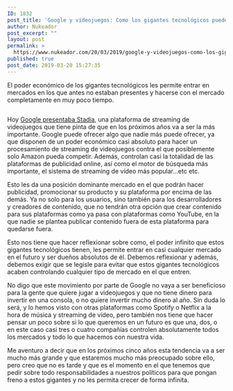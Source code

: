 ```yaml
---
ID: 1832
post_title: 'Google y videojuegos: Como los gigantes tecnológicos pueden matar cualquier mercado'
author: Nukeador
post_excerpt: ""
layout: post
permalink: >
  https://www.nukeador.com/20/03/2019/google-y-videojuegos-como-los-gigantes-tecnologicos-pueden-matar-cualquier-mercado/
published: true
post_date: 2019-03-20 15:27:35
---
```

<p><script async="" src="https://telegram.org/js/telegram-widget.js?5" data-telegram-post="rincontionuke/71" data-width="100%"></script></p>

<!-- wp:paragraph -->
<p>El poder económico de los gigantes tecnológicos les permite entrar en mercados en los que antes no estaban presentes y hacerse con el mercado completamente en muy poco tiempo.</p>
<!-- /wp:paragraph -->

<!-- wp:image {"id":1833,"align":"center"} -->
<div class="wp-block-image"><figure class="aligncenter"><img src="https://www.nukeador.com/wp-content/uploads/2019/03/Monopoly_pack_logo.png" alt="" class="wp-image-1833"/></figure></div>
<!-- /wp:image -->

<!-- wp:paragraph -->
<p>Hoy <a href="https://www.xataka.com/videojuegos/stadia-plataforma-que-google-quiere-conquistar-streaming-videojuegos-soporta-4k-a-60-fps">Google presentaba Stadia</a>, una plataforma de streaming de videojuegos que tiene pinta de que en los próximos años va a ser la más importante. Google puede ofrecer algo que nadie más puede ofrecer, ya que disponen de un poder económico casi absoluto para hacer un procesamiento de streaming de videojuegos contra el que posiblemente solo Amazon pueda competir. Además, controlan casi la totalidad de las plataformas de publicidad online, así como el motor de búsqueda más importante, el sistema de streaming de vídeo más popular…etc etc.</p>
<!-- /wp:paragraph -->

<!-- wp:paragraph -->
<p>Esto les da una posición dominante mercado en el que podrán hacer publicidad, promocionar su producto y su plataforma por encima de las demás. Ya no solo para los usuarios, sino también para los desarrolladores y creadores de contenido, que no tendrán otra opción que crear contenido para sus plataformas como ya pasa con plataformas como YouTube, en la que nadie se plantea publicar contenido fuera de esta plataforma para quedarse fuera.</p>
<!-- /wp:paragraph -->

<!-- wp:paragraph -->
<p>Esto nos tiene que hacer reflexionar sobre como, el poder infinito que estos gigantes tecnológicos tienen, les permite entrar en casi cualquier mercado en el futuro y ser dueños absolutos de él. Debemos reflexionar y además, debemos exigir que se legisle para evitar que estos gigantes tecnológicos acaben controlando cualquier tipo de mercado en el que entren.</p>
<!-- /wp:paragraph -->

<!-- wp:paragraph -->
<p>No digo que este movimiento por parte de Google no vaya a ser beneficioso para la gente que quiere jugar a videojuegos y que no tiene dinero para invertir en una consola, o no quiere invertir mucho dinero al año. Sin duda lo será, y lo hemos visto con otras plataformas como Spotify o Netflix a la hora de música y streaming de vídeo, pero también nos tiene que hacer pensar un poco sobre si lo que queremos en un futuro es que una, dos, o en este caso casi tres o cuatro compañías controlen absolutamente todos los mercados y todo lo que hacemos con nuestra vida.</p>
<!-- /wp:paragraph -->

<!-- wp:paragraph -->
<p>Me aventuro a decir que en los próximos cinco años esta tendencia va a ser mucho más grande y que estaremos mucho más preocupado sobre ello, pero creo que no es tarde y que es el momento en el que tenemos que pedir sobre todo responsabilidades a nuestros políticos para que pongan freno a estos gigantes y no les permita crecer de forma infinita.</p>
<!-- /wp:paragraph -->